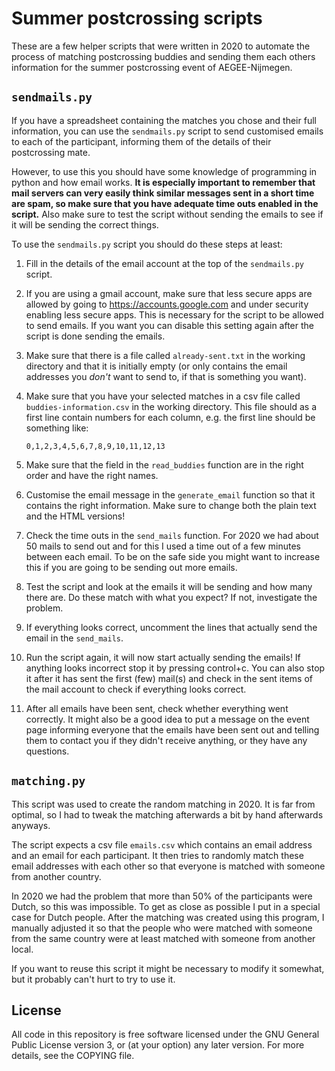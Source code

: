 # Summer postcrossing scripts

These are a few helper scripts that were written in 2020 to automate
the process of matching postcrossing buddies and sending them each
others information for the summer postcrossing event of
AEGEE-Nijmegen.

## ```sendmails.py```
If you have a spreadsheet containing the matches you chose and their
full information, you can use the ```sendmails.py``` script to send
customised emails to each of the participant, informing them of the
details of their postcrossing mate.

However, to use this you should have some knowledge of programming
in python and how email works. **It is especially important to remember
that mail servers can very easily think similar messages sent in a
short time are spam, so make sure that you have adequate time outs
enabled in the script.** Also make sure to test the script without
sending the emails to see if it will be sending the correct things.

To use the ```sendmails.py``` script you should do these steps at
least:

1. Fill in the details of the email account at the top of the
  ```sendmails.py``` script.
2. If you are using a gmail account, make sure that less secure apps
   are allowed by going to https://accounts.google.com and under
   security enabling less secure apps. This is necessary for the
   script to be allowed to send emails. If you want you can disable
   this setting again after the script is done sending the emails.
3. Make sure that there is a file called ```already-sent.txt``` in the
   working directory and that it is initially empty (or only contains
   the email addresses you _don't_ want to send to, if that is
   something you want).
4. Make sure that you have your selected matches in a csv file called
   ```buddies-information.csv``` in the working directory. This file
   should as a first line contain numbers for each column, e.g. the
   first line should be something like:

   ```
   0,1,2,3,4,5,6,7,8,9,10,11,12,13
   ```
5. Make sure that the field in the ```read_buddies``` function are in
   the right order and have the right names.
6. Customise the email message in the ```generate_email``` function so
   that it contains the right information. Make sure to change both
   the plain text and the HTML versions!
7. Check the time outs in the ```send_mails``` function. For 2020 we
   had about 50 mails to send out and for this I used a time out of a
   few minutes between each email. To be on the safe side you might
   want to increase this if you are going to be sending out more
   emails.
8. Test the script and look at the emails it will be sending and how
   many there are. Do these match with what you expect? If not,
   investigate the problem.
9. If everything looks correct, uncomment the lines that actually send
   the email in the ```send_mails```.
10. Run the script again, it will now start actually sending the
    emails! If anything looks incorrect stop it by pressing
    control+c. You can also stop it after it has sent the first (few)
    mail(s) and check in the sent items of the mail account to check
    if everything looks correct.
11. After all emails have been sent, check whether everything went
    correctly. It might also be a good idea to put a message on the
    event page informing everyone that the emails have been sent out
    and telling them to contact you if they didn't receive anything,
    or they have any questions.

## ```matching.py```
This script was used to create the random matching in 2020. It is far
from optimal, so I had to tweak the matching afterwards a bit by hand
afterwards anyways.

The script expects a csv file ```emails.csv``` which contains an email
address and an email for each participant. It then tries to randomly
match these email addresses with each other so that everyone is
matched with someone from another country.

In 2020 we had the problem that more than 50% of the participants were
Dutch, so this was impossible. To get as close as possible I put in a
special case for Dutch people. After the matching was created using
this program, I manually adjusted it so that the people who were
matched with someone from the same country were at least matched with
someone from another local.

If you want to reuse this script it might be necessary to modify it
somewhat, but it probably can't hurt to try to use it.



## License
All code in this repository is free software licensed under the GNU
General Public License version 3, or (at your option) any later
version. For more details, see the COPYING file.
